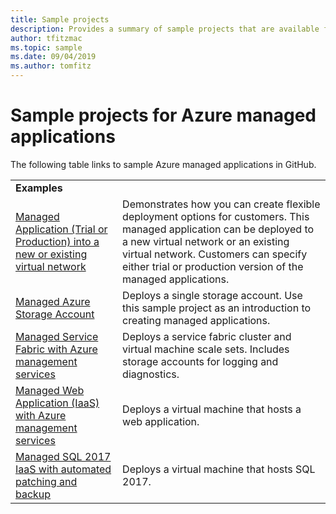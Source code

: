 ```yaml
---
title: Sample projects
description: Provides a summary of sample projects that are available for Azure Managed Applications.
author: tfitzmac
ms.topic: sample
ms.date: 09/04/2019
ms.author: tomfitz
---
```

# Sample projects for Azure managed applications

The following table links to sample Azure managed applications in GitHub.

|  |  |
| --- | --- |
| **Examples** | |
| [Managed Application (Trial or Production) into a new or existing virtual network](https://github.com/Azure/azure-managedapp-samples/tree/master/Managed%20Application%20Sample%20Packages/201-managed-app-using-existing-vnet) | Demonstrates how you can create flexible deployment options for customers. This managed application can be deployed to a new virtual network or an existing virtual network. Customers can specify either trial or production version of the managed applications. |
| [Managed Azure Storage Account](https://github.com/Azure/azure-managedapp-samples/tree/master/Managed%20Application%20Sample%20Packages/201-managed-storage-account) | Deploys a single storage account. Use this sample project as an introduction to creating managed applications. |
| [Managed Service Fabric with Azure management services](https://github.com/Azure/azure-managedapp-samples/tree/master/Managed%20Application%20Sample%20Packages/201-managed-service-fabric) | Deploys a service fabric cluster and virtual machine scale sets. Includes storage accounts for logging and diagnostics. |
| [Managed Web Application (IaaS) with Azure management services](https://github.com/Azure/azure-managedapp-samples/tree/master/Managed%20Application%20Sample%20Packages/201-managed-web-app) | Deploys a virtual machine that hosts a web application. |
| [Managed SQL 2017 IaaS with automated patching and backup](https://github.com/Azure/azure-managedapp-samples/tree/master/Managed%20Application%20Sample%20Packages/201-managed-sql-iaas) | Deploys a virtual machine that hosts SQL 2017. |
